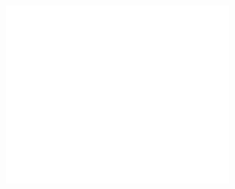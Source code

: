 <div align="center">
	<br>
	<a href="header.svg">
		<img src="header.svg" width="800" height="400" alt="Click to see the source">
	</a>
	<br>
</div>
<br>